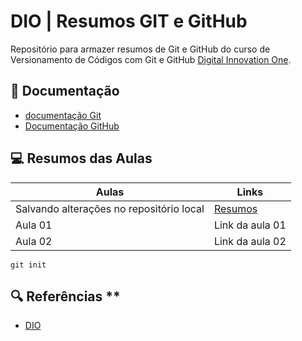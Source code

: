 # DIO | Resumos GIT e GitHub

Repositório para armazer resumos de Git e GitHub do curso de Versionamento de Códigos com Git e GitHub [Digital Innovation One](https://www.dio.me).


## 📃 Documentação 
- [documentação Git](https://docs.git.com/pt)
- [Documentação GitHub](https://docs.github.com/pt)

## 💻 Resumos das Aulas

| Aulas |  Links  |
| ----- | --------- |
| Salvando alterações no repositório local | [Resumos](https://web.dio.me/course/versionamento-de-codigo-com-git-e-github/learning/599dd3dd-d189-474f-a55c-22f37b4472da?back=/track/santander-bootcamp-2023-ciencia-de-dados-com-python&tab=undefined&moduleId=undefined) |
| Aula 01 | Link da aula 01 |
| Aula 02 | Link da aula 02 |

```
git init
```

## 🔍 Referências **
- [DIO]()
